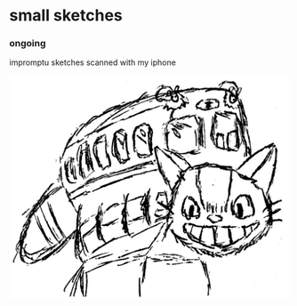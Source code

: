 # small sketches
### ongoing
impromptu sketches scanned with my iphone

![catbus](../images/catbus.png)